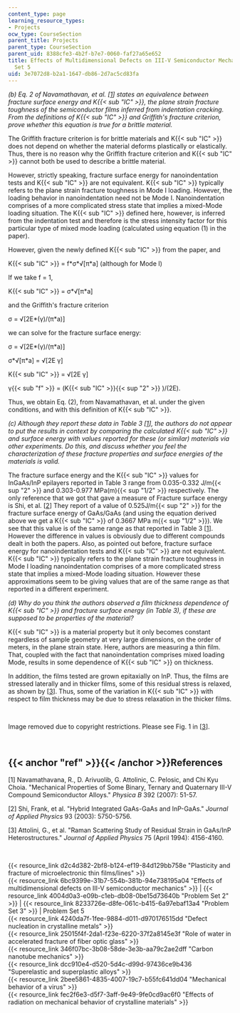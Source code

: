 ```yaml
---
content_type: page
learning_resource_types:
- Projects
ocw_type: CourseSection
parent_title: Projects
parent_type: CourseSection
parent_uid: 8388cfe3-4b2f-b7e7-0060-faf27a65e652
title: Effects of Multidimensional Defects on III-V Semiconductor Mechanics - Problem
  Set 5
uid: 3e7072d8-b2a1-1647-db86-2d7ac5cd83fa
---
```


_(b) Eq. 2 of Navamathavan, et al. \[[1](#ref)\] states an equivalence between fracture surface energy and K{{< sub "IC" >}}, the plane strain fracture toughness of the semiconductor films inferred from indentation cracking. From the definitions of K{{< sub "IC" >}} and Griffith's fracture criterion, prove whether this equation is true for a brittle material._

The Griffith fracture criterion is for brittle materials and K{{< sub "IC" >}} does not depend on whether the material deforms plastically or elastically. Thus, there is no reason why the Griffith fracture criterion and K{{< sub "IC" >}} cannot both be used to describe a brittle material.

However, strictly speaking, fracture surface energy for nanoindentation tests and K{{< sub "IC" >}} are not equivalent. K{{< sub "IC" >}} typically refers to the plane strain fracture toughness in Mode I loading. However, the loading behavior in nanoindentation need not be Mode I. Nanoindentation comprises of a more complicated stress state that implies a mixed-Mode loading situation. The K{{< sub "IC" >}} defined here, however, is inferred from the indentation test and therefore is the stress intensity factor for this particular type of mixed mode loading (calculated using equation (1) in the paper).

However, given the newly defined K{{< sub "IC" >}} from the paper, and

K{{< sub "IC" >}} = f\*σ\*√\[π\*a\] (although for Mode I)

If we take f = 1,

K{{< sub "IC" >}} = σ\*√\[π\*a\]

and the Griffith's fracture criterion

σ = √\[2E\*(γ)/(π\*a)\]

we can solve for the fracture surface energy:

σ = √\[2E\*(γ)/(π\*a)\]

σ\*√\[π\*a\] = √\[2E γ\]

K{{< sub "IC" >}} = √\[2E γ\]

γ{{< sub "f" >}} = (K{{< sub "IC" >}}{{< sup "2" >}} )/(2E).

Thus, we obtain Eq. (2), from Navamathavan, et al. under the given conditions, and with this definition of K{{< sub "IC" >}}.

_(c) Although they report these data in Table 3 \[[1](#ref)\], the authors do not appear to put the results in context by comparing the calculated K{{< sub "IC" >}} and surface energy with values reported for these (or similar) materials via other experiments. Do this, and discuss whether you feel the characterization of these fracture properties and surface energies of the materials is valid._

The fracture surface energy and the K{{< sub "IC" >}} values for InGaAs/InP epilayers reported in Table 3 range from 0.035-0.332 J/m{{< sup "2" >}} and 0.303-0.977 MPa(m){{< sup "1/2" >}} respectively. The only reference that we got that gave a measure of Fracture surface energy is Shi, et al. \[[2](#ref)\] They report of a value of 0.525J/m{{< sup "2" >}} for the fracture surface energy of GaAs/GaAs (and using the equation derived above we get a K{{< sub "IC" >}} of 0.3667 MPa m{{< sup "1/2" >}}). We see that this value is of the same range as that reported in Table 3 \[[1](#ref)\]. However the difference in values is obviously due to different compounds dealt in both the papers. Also, as pointed out before, fracture surface energy for nanoindentation tests and K{{< sub "IC" >}} are not equivalent. K{{< sub "IC" >}} typically refers to the plane strain fracture toughness in Mode I loading nanoindentation comprises of a more complicated stress state that implies a mixed-Mode loading situation. However these approximations seem to be giving values that are of the same range as that reported in a different experiment.

_(d) Why do you think the authors observed a film thickness dependence of K{{< sub "IC" >}} and fracture surface energy (in Table 3), if these are supposed to be properties of the material?_

K{{< sub "IC" >}} is a material property but it only becomes constant regardless of sample geometry at very large dimensions, on the order of meters, in the plane strain state. Here, authors are measuring a thin film. That, coupled with the fact that nanoindentation comprises mixed loading Mode, results in some dependence of K{{< sub "IC" >}} on thickness.

In addition, the films tested are grown epitaxially on InP. Thus, the films are stressed laterally and in thicker films, some of this residual stress is relaxed, as shown by \[[3](#ref)\]. Thus, some of the variation in K{{< sub "IC" >}} with respect to film thickness may be due to stress relaxation in the thicker films.

  
 

Image removed due to copyright restrictions. Please see Fig. 1 in \[[3](#ref)\].

  
 

{{< anchor "ref" >}}{{< /anchor >}}References
---------------------------------------------

\[1\] Navamathavana, R., D. Arivuolib, G. Attolinic, C. Pelosic, and Chi Kyu Choia. "Mechanical Properties of Some Binary, Ternary and Quaternary III-V Compound Semiconductor Alloys." _Physica B_ 392 (2007): 51-57.

\[2\] Shi, Frank, et al. "Hybrid Integrated GaAs-GaAs and InP-GaAs." _Journal of Applied Physics_ 93 (2003): 5750-5756.

\[3\] Attolini, G., et al. "Raman Scattering Study of Residual Strain in GaAs/InP Heterostructures." _Journal of Applied Physics_ 75 (April 1994): 4156-4160.

  
  
 

{{< resource_link d2c4d382-2bf8-b124-ef19-84d129bb758e "Plasticity and fracture of microelectronic thin films/lines" >}}  
{{< resource_link 6bc9399e-31b7-554b-381b-94e738195a04 "Effects of multidimensional defects on III-V semiconductor mechanics" >}} | {{< resource_link 4004d0a3-e09b-c1eb-db08-0be15d73640b "Problem Set 2" >}} | {{< resource_link 8233726e-d8fe-061c-b415-6a97ebaf13a4 "Problem Set 3" >}} | Problem Set 5  
{{< resource_link 4240da7f-1fee-9884-d011-d970176515dd "Defect nucleation in crystalline metals" >}}  
{{< resource_link 25015f4f-2da1-f23e-6220-37f2a8145e3f "Role of water in accelerated fracture of fiber optic glass" >}}  
{{< resource_link 346f07bc-3b08-58de-3e3b-aa79c2ae2dff "Carbon nanotube mechanics" >}}  
{{< resource_link dcc910e4-d520-5d4c-d99d-97436ce9b436 "Superelastic and superplastic alloys" >}}  
{{< resource_link 2bee5861-4835-4007-19c7-b55fc641dd04 "Mechanical behavior of a virus" >}}  
{{< resource_link fec2f6e3-d5f7-3aff-9e49-9fe0cd9ac6f0 "Effects of radiation on mechanical behavior of crystalline materials" >}}